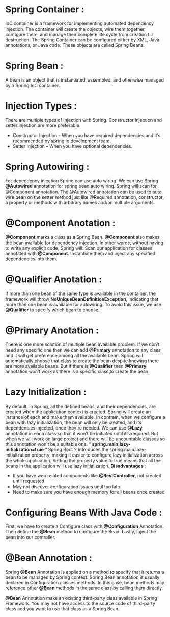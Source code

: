 # Spring Container :
IoC container is a framework for implementing automated dependency injection. The container will create the objects, wire them together, configure them, and manage their complete life cycle from creation till destruction. The Spring Container can be configured either by XML, Java annotations, or Java code. These objects are called Spring Beans.
# Spring Bean :
A bean is an object that is instantiated, assembled, and otherwise managed by a Spring IoC container.
# Injection Types :
There are multiple types of Injection with Spring. Constructor injection and setter injection are more preferable. 
-	Constructor Injection – When you have required dependencies and it’s recommended by spring.io development team.
- Setter Injection – When you have optional dependencies.
# Spring Autowiring :
For dependency injection Spring can use auto wiring.  We can use Spring __@Autowired__ annotation for spring bean auto wiring. Spring will scan for @Component annotation. The @Autowired annotation can be used to auto wire bean on the setter method just like @Required annotation, constructor, a property or methods with arbitrary names and/or multiple arguments. 
# @Component Anotation :
__@Component__ marks a class as a Spring Bean. __@Component__ also makes the bean available for dependency injection. In other words, without having to write any explicit code, Spring will: Scan our application for classes annotated with __@Component__. Instantiate them and inject any specified dependencies into them. 
# @Qualifier Anotation :
If more than one bean of the same type is available in the container, the framework will throw __NoUniqueBeanDefinitionException__, indicating that more than one bean is available for autowiring. To avoid this issue, we use __@Qualifier__ to specify which bean to choose. 
# @Primary Anotation :
There is one more solution of multiple bean available problem. If we don’t need any specific one then we can add __@Primary__ annotation to any class and it will get preference among all the available bean. Spring will automatically choose that class to create the bean despite knowing there are more available beans. But if there is __@Qualifier__ then __@Primary__ annotation won’t work as there is a specific class to create the bean.
# Lazy Initialization :
By default, in Spring, all the defined beans, and their dependencies, are created when the application context is created. Spring will create an instance of each and make them available. In contrast, when we configure a bean with lazy initialization, the bean will only be created, and its dependencies injected, once they're needed. We can use __@Lazy__ annotation in each class so that it won’t be initiated until it’s required. But when we will work on large project and there will be uncountable classes so this annotation won’t be a suitable one.  “ __spring.main.lazy-initialization=true__ “
Spring Boot 2 introduces the spring.main.lazy-initialization property, making it easier to configure lazy initialization across the whole application.
Setting the property value to true means that all the beans in the application will use lazy initialization.
__Disadvantages__ :
- If you have web related components like __@RestController__, not created until requested
- May not discover configuration issues until too late
- Need to make sure you have enough memory for all beans once created
# Configuring Beans With Java Code :
First, we have to create a Configure class with __@Configuration__ Annotation. Then define the __@Bean__ method to configure the Bean. Lastly, Inject the bean into our controller. 
# @Bean Annotation :
Spring __@Bean__ Annotation is applied on a method to specify that it returns a bean to be managed by Spring context. Spring Bean annotation is usually declared in Configuration classes methods. In this case, bean methods may reference other __@Bean__ methods in the same class by calling them directly.

__@Bean__ Annotation make an existing third-party class available in Spring Framework. You may not have access to the source code of third-party class and you want to use that class as a Spring Bean. 


